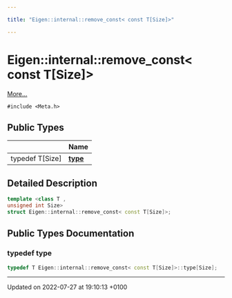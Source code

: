 ```yaml
---

title: "Eigen::internal::remove_const< const T[Size]>"

---
```


# Eigen::internal::remove_const< const T[Size]>



 [More...](#detailed-description)


`#include <Meta.h>`

## Public Types

|                | Name           |
| -------------- | -------------- |
| typedef T[Size] | **[type](http://example.org/classes/structeigen_1_1internal_1_1remove__const_3_01const_01t_0fsize_0e_4/#typedef-type)**  |

## Detailed Description

```cpp
template <class T ,
unsigned int Size>
struct Eigen::internal::remove_const< const T[Size]>;
```

## Public Types Documentation

### typedef type

```cpp
typedef T Eigen::internal::remove_const< const T[Size]>::type[Size];
```


-------------------------------

Updated on 2022-07-27 at 19:10:13 +0100